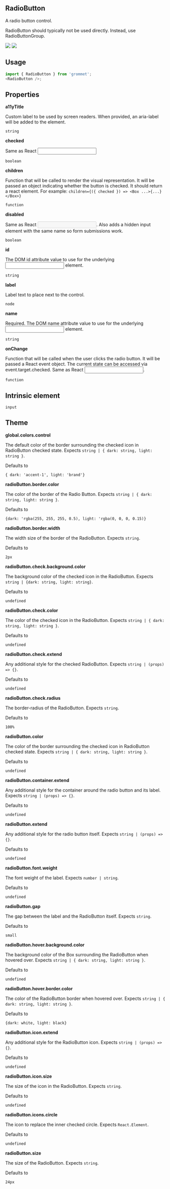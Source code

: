 ## RadioButton

A radio button control.

RadioButton should typically not be used directly.
Instead, use RadioButtonGroup.

[![](https://cdn-images-1.medium.com/fit/c/120/120/1*TD1P0HtIH9zF0UEH28zYtw.png)](https://storybook.grommet.io/?selectedKind=Input-RadioButton&full=0&stories=1&panelRight=0) [![](https://codesandbox.io/static/img/play-codesandbox.svg)](https://codesandbox.io/s/github/grommet/grommet-sandbox?initialpath=/radiobutton&module=%2Fsrc%2FRadioButton.js)

## Usage

```javascript
import { RadioButton } from 'grommet';
<RadioButton />;
```

## Properties

**a11yTitle**

Custom label to be used by screen readers.
When provided, an aria-label will be added to the element.

```
string
```

**checked**

Same as React <input checked={} />

```
boolean
```

**children**

Function that will be called to render the visual representation.
It will be passed an object indicating whether the button is checked. It
should return a react element.
For example:
`children={({ checked }) => <Box ...>{...}</Box>}`

```
function
```

**disabled**

Same as React <input disabled={} />. Also adds a hidden input element
with the same name so form submissions work.

```
boolean
```

**id**

The DOM id attribute value to use for the underlying <input/> element.

```
string
```

**label**

Label text to place next to the control.

```
node
```

**name**

Required. The DOM name attribute value to use for the underlying <input/>
element.

```
string
```

**onChange**

Function that will be called when the user clicks the radio button. It
will be passed a React event object. The current state can be accessed
via event.target.checked. Same as React <input onChange={} />.

```
function
```

## Intrinsic element

```
input
```

## Theme

**global.colors.control**

The default color of the border surrounding
the checked icon in RadioButton checked state. Expects `string | { dark: string, light: string }`.

Defaults to

```
{ dark: 'accent-1', light: 'brand'}
```

**radioButton.border.color**

The color of the border of the Radio Button. Expects `string | { dark: string, light: string }`.

Defaults to

```
{dark: 'rgba(255, 255, 255, 0.5), light: 'rgba(0, 0, 0, 0.15)}
```

**radioButton.border.width**

The width size of the border of the RadioButton. Expects `string`.

Defaults to

```
2px
```

**radioButton.check.background.color**

The background color of the checked icon in the RadioButton. Expects `string | {dark: string, light: string}`.

Defaults to

```
undefined
```

**radioButton.check.color**

The color of the checked icon in the RadioButton. Expects `string | { dark: string, light: string }`.

Defaults to

```
undefined
```

**radioButton.check.extend**

Any additional style for the checked RadioButton. Expects `string | (props) => {}`.

Defaults to

```
undefined
```

**radioButton.check.radius**

The border-radius of the RadioButton. Expects `string`.

Defaults to

```
100%
```

**radioButton.color**

The color of the border surrounding the checked
icon in RadioButton checked state. Expects `string | { dark: string, light: string }`.

Defaults to

```
undefined
```

**radioButton.container.extend**

Any additional style for the container around
the radio button and its label. Expects `string | (props) => {}`.

Defaults to

```
undefined
```

**radioButton.extend**

Any additional style for the radio button itself. Expects `string | (props) => {}`.

Defaults to

```
undefined
```

**radioButton.font.weight**

The font weight of the label. Expects `number | string`.

Defaults to

```
undefined
```

**radioButton.gap**

The gap between the label and the RadioButton itself. Expects `string`.

Defaults to

```
small
```

**radioButton.hover.background.color**

The background color of the Box surrounding the RadioButton
when hovered over. Expects `string | { dark: string, light: string }`.

Defaults to

```
undefined
```

**radioButton.hover.border.color**

The color of the RadioButton border when hovered over. Expects `string | { dark: string, light: string }`.

Defaults to

```
{dark: white, light: black}
```

**radioButton.icon.extend**

Any additional style for the RadioButton icon. Expects `string | (props) => {}`.

Defaults to

```
undefined
```

**radioButton.icon.size**

The size of the icon in the RadioButton. Expects `string`.

Defaults to

```
undefined
```

**radioButton.icons.circle**

The icon to replace the inner checked circle. Expects `React.Element`.

Defaults to

```
undefined
```

**radioButton.size**

The size of the RadioButton. Expects `string`.

Defaults to

```
24px
```
